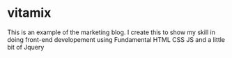 # vitamix
This is an example of the marketing blog. I create this to show my skill in doing front-end developement using Fundamental HTML CSS JS and a little bit of Jquery
